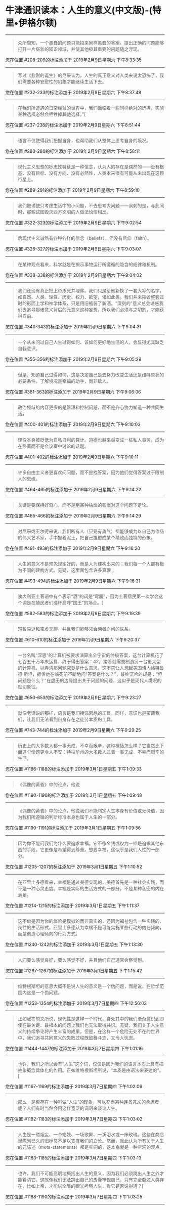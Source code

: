 # 牛津通识读本：人生的意义(中文版)-(特里•伊格尔顿)

---

> 众所周知，一个愚蠢的问题只能招来同样愚蠢的答案。提出正确的问题能够打开一片崭新的知识领域，并使其他极其重要的问题随之浮现。

您在位置 #208-209的标注添加于 2019年2月9日星期六 下午8:33:35

---

> 写过《悲剧的诞生》的尼采认为，人生的真正意义对人类来说太恐怖了，我们需要各种安慰性的幻象才能继续生活下去。

您在位置 #232-233的标注添加于 2019年2月9日星期六 下午8:37:48

---

> 在我们所遭遇的日常经验的世界中，我们面临着一些同样绝对的选择，实施某种选择必然会牺牲掉其他选择。”[

您在位置 #237-238的标注添加于 2019年2月9日星期六 下午8:51:44

---

> 语言不仅使得我们把握自身，也帮助我们从整体上思考自身的境况。

您在位置 #280-280的标注添加于 2019年2月9日星期六 下午8:58:11

---

> 现代主义思想的标志性特征是一种信念，认为人的存在是偶然的——没有根基、没有目标、没有方向、没有必然性，人类本来很有可能从未出现在这颗行星上。

您在位置 #289-291的标注添加于 2019年2月9日星期六 下午8:59:10

---

> 我们被诱使只考虑生活中的小问题，不去思考大问题——讽刺的是，与此同时，那些试图毁灭西方文明的人做法恰恰相反。

您在位置 #322-323的标注添加于 2019年2月9日星期六 下午9:02:54

---

> 后现代主义诚然有各种各样的信念（beliefs），但没有信仰（faith）。

您在位置 #326-327的标注添加于 2019年2月9日星期六 下午9:03:07

---

> 在某种观点看来，科学就是在揭示事物运行所遵循的隐含的规律和机制。

您在位置 #338-338的标注添加于 2019年2月9日星期六 下午9:04:02

---

> 我们还没有真正把上帝杀死并埋葬。我们只是给他新换了一套大写的名字，如自然、人类、理性、历史、权力、欲望，诸如此类。我们并未摧毁整套过时的形而上学和神学体系，只是用旧瓶装了新酒。“深刻的”意义总会诱惑我们去追寻那诸意义背后的元意义这种妄想，所以我们必须与之切割，才能获得自由。

您在位置 #340-343的标注添加于 2019年2月9日星期六 下午9:04:31

---

> 一个从未问过自己人生过得如何、该如何更好地生活的人，会显得尤其缺乏自我意识。

您在位置 #355-356的标注添加于 2019年2月9日星期六 下午9:05:29

---

> 但是，知道自己过得如何，这是决定自己是去努力改变生活还是维持原状的必要条件。了解境况是幸福的助手，而非敌人。

您在位置 #361-363的标注添加于 2019年2月9日星期六 下午9:06:06

---

> 政治领域的内容更多的是管理和控制问题，而不是齐心协力塑造一种共同生活。

您在位置 #400-401的标注添加于 2019年2月9日星期六 下午9:10:03

---

> 理性本身被贬低为自私自利的算计。道德也越来越变成一桩私人事务，成为在卧室而不是会议室中讨论的话题。

您在位置 #401-402的标注添加于 2019年2月9日星期六 下午9:10:11

---

> 许多自由主义者更喜欢问问题，而不是找答案，因为他们觉得答案过于限制人的思维。

您在位置 #464-465的标注添加于 2019年2月9日星期六 下午9:14:22

---

> 关键是要保持好奇心，而不是用某种枯燥的答案对这个问题下定论。

您在位置 #465-466的标注添加于 2019年2月9日星期六 下午9:14:29

---

> 对尼采或王尔德来说，我们所有人（只要有勇气）都能够成为以自己为作品的伟大艺术家，手中握着泥土，把自己捏塑成某个精致而独特的形象。

您在位置 #491-493的标注添加于 2019年2月9日星期六 下午9:16:20

---

> 人生的意义不是预先规定好的，而是人为建构出来的；我们每一个人都有极为不同的建构方式。无疑，这里面包含许多真理；

您在位置 #493-494的标注添加于 2019年2月9日星期六 下午9:16:31

---

> 澳大利亚土著语中有个表示“酒”的词是“弯腰”，因为土著居民第一次学会这个词是在殖民者们碰杯高呼“国王”的场合。[

您在位置 #582-583的标注添加于 2019年2月9日星期六 下午9:19:39

---

> 短暂易逝和空虚无聊，并且我们能够领会两者之间的联系。

您在位置 #610-610的标注添加于 2019年2月9日星期六 下午9:20:37

---

> 一台名叫“深思”的计算机被要求演算出全宇宙的终极答案，这台计算机花了七百五十万年来运算，终于得出答案：42。接着就需要制造另一台更大型的计算机，以弄清那问题究竟是什么意思。这不禁让人想起美国诗人格特鲁德·斯坦，据传她在临死前不断地问“答案是什么？”，最终沉吟的却是：“但问题是什么？”在虚无的边缘提出关于问题的问题，这似乎是现代人境况的贴切象征。

您在位置 #650-653的标注添加于 2019年2月9日星期六 下午9:23:27

---

> 就像老话说的那样，语言是我们掩饰思想的工具，同样，意识也是蒙蔽我们，让我们无法看到自身存在之徒劳本质的工具。

您在位置 #743-744的标注添加于 2019年2月9日星期六 下午9:29:25

---

> 历史上的大多数人都一事无成、不幸而艰辛，这种概括怎么样？它当然比下面这个命题更令人不安：特拉华州的大多数人过着一事无成、不幸而艰辛的生活。

您在位置 #1186-1188的标注添加于 2019年3月1日星期五 下午1:09:33

---

> 《偶像的黄昏》中的论点，他说

您在位置 #1190-1190的标注添加于 2019年3月1日星期五 下午1:09:48

---

> 《偶像的黄昏》中的论点，他说我们不能判定人生本身有价值或无价值，因为我们所遵循的判断标准本身也属于人生的一部分。

您在位置 #1190-1191的标注添加于 2019年3月1日星期五 下午1:09:56

---

> 因为你不能问我们为什么要追求幸福。它不像金钱或权力一样是追求其他东西的手段。它更像是希望得到尊重。想要幸福，这似乎是我们人性的一部分。

您在位置 #1205-1207的标注添加于 2019年3月1日星期五 下午1:10:52

---

> 在亚里士多德看来，幸福是通过美德实现的，美德首先是一种社会实践，而不是一种心灵态度。幸福是实际的生活方式的一部分，不是某种私密的内在满足。

您在位置 #1214-1215的标注添加于 2019年3月1日星期五 下午1:11:37

---

> 这不单是因为你的体验是模拟的而非真实的，还因为福祉包含一种实践的、交往的生活形式。亚里士多德认为幸福不是可能实施某些行动的内在倾向，而是创造心理倾向的行为方式。

您在位置 #1240-1242的标注添加于 2019年3月1日星期五 下午1:13:30

---

> 人们要么感觉良好，要么感觉不好，并且他们自己通常会察觉到。

您在位置 #1267-1267的标注添加于 2019年3月1日星期五 下午1:15:42

---

> 维特根斯坦的意思大概不是说人生的意义是一个伪问题，而是说，在哲学范围内这是一个伪问题。

您在位置 #1353-1354的标注添加于 2019年3月7日星期四 下午12:56:03

---

> 正如我在前文所说，现代性是这样一个时代，身处其中的我们渐渐意识到即使在最关键、最根本的问题上我们也无法取得共识。无疑，我们关于人生意义的持续争论将产生丰富的成果。但是，在这样一个危险无处不在的世界中，我们追寻共同意义的失败过程既鼓舞斗志，又令人忧虑。

您在位置 #1444-1447的标注添加于 2019年3月7日星期四 下午1:01:16

---

> 也许，我们之所以会有“人生”这个词，仅仅是因为我们的语言本质上具有把抽象概念具体化的作用。正如维特根斯坦所说，“本质是由语法来表达的”。[

您在位置 #1167-1169的标注添加于 2019年3月7日星期四 下午1:02:06

---

> 那么，是否存在一种叫做“人生”的现象，可以充当某种连贯意义的承担者呢？人们有时当然会用这样宽泛的词语来谈论人生。

您在位置 #1182-1183的标注添加于 2019年3月7日星期四 下午1:03:02

---

> 人生是一缕烟尘、一个娼妓、一场歌舞、一溪泪水或一床玫瑰。这些在商店里陈列已久的旧标签不足以支撑我们的立论。然而，就此认为所有关于人生的元陈述（meta-statements）都是空洞的，这本身就是一种空洞的观点。

您在位置 #1183-1185的标注添加于 2019年3月7日星期四 下午1:03:13

---

> 也许，我们不可能高明地概括出人生的意义，因为我们必须跳出人生之外才能看清它。这就像我们无法跳出自己的皮囊审视自己。只有完全超脱人类存在，比如上帝，才能以全局的眼光考察人生，看它是否说得通？[

您在位置 #1188-1190的标注添加于 2019年3月7日星期四 下午1:03:25

---

